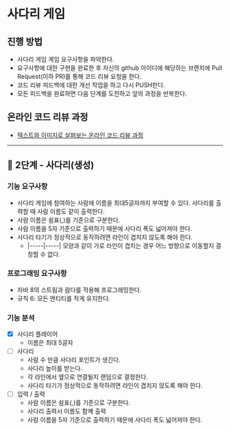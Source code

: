 # 사다리 게임
## 진행 방법
* 사다리 게임 게임 요구사항을 파악한다.
* 요구사항에 대한 구현을 완료한 후 자신의 github 아이디에 해당하는 브랜치에 Pull Request(이하 PR)를 통해 코드 리뷰 요청을 한다.
* 코드 리뷰 피드백에 대한 개선 작업을 하고 다시 PUSH한다.
* 모든 피드백을 완료하면 다음 단계를 도전하고 앞의 과정을 반복한다.

## 온라인 코드 리뷰 과정
* [텍스트와 이미지로 살펴보는 온라인 코드 리뷰 과정](https://github.com/nextstep-step/nextstep-docs/tree/master/codereview)

---
## 🚀 2단계 - 사다리(생성)
### 기능 요구사항
- 사다리 게임에 참여하는 사람에 이름을 최대5글자까지 부여할 수 있다. 사다리를 출력할 때 사람 이름도 같이 출력한다.
- 사람 이름은 쉼표(,)를 기준으로 구분한다.
- 사람 이름을 5자 기준으로 출력하기 때문에 사다리 폭도 넓어져야 한다.
- 사다리 타기가 정상적으로 동작하려면 라인이 겹치지 않도록 해야 한다.
  - |-----|-----| 모양과 같이 가로 라인이 겹치는 경우 어느 방향으로 이동할지 결정할 수 없다.

### 프로그래밍 요구사항
- 자바 8의 스트림과 람다를 적용해 프로그래밍한다.
- 규칙 6: 모든 엔티티를 작게 유지한다.

### 기능 분석
- [x] 사디리 플레이어
  - 이름은 최대 5글자
- [ ] 사다리
  - 사람 수 만큼 사다리 포인트가 생긴다.
  - 사다리 높이를 받는다.
  - 각 라인에서 옆으로 연결될지 랜덤으로 결정한다.
  - 사다리 타기가 정상적으로 동작하려면 라인이 겹치지 않도록 해야 한다.
- [ ] 입력 / 출력 
  - 사람 이름은 쉼표(,)를 기준으로 구분한다.
  - 사다리 출력시 이름도 함꼐 출력
  - 사람 이름을 5자 기준으로 출력하기 때문에 사다리 폭도 넓어져야 한다.
